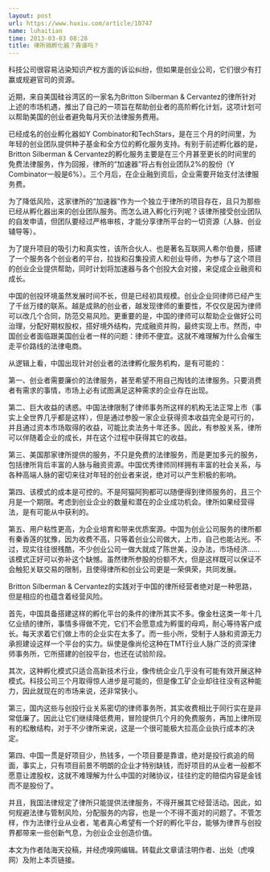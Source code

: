 ```yaml
---
layout: post
url: https://www.huxiu.com/article/10747
name: luhaitian
time: 2013-03-03 08:28
title: 律所搞孵化器？靠谱吗？
---
```

科技公司很容易沾染知识产权方面的诉讼纠纷，但如果是创业公司，它们很少有打赢或规避官司的资源。

近期，来自美国硅谷湾区的一家名为Britton Silberman & Cervantez的律所针对上述的市场机遇，推出了自己的一项旨在帮助创业者的高阶孵化计划，这项计划可以帮助美国的创业者避免每月天价法律服务费用。

已经成名的创业孵化器如Y Combinator和TechStars，是在三个月的时间里，为年轻的创业团队提供种子基金和全方位的孵化服务支持。有别于前述孵化器的是，Britton Silberman & Cervantez的孵化服务主要是在三个月甚至更长的时间里的免费法律服务，作为回报，律所的“加速器”将占有创业团队2%的股份（Y Combinator一般是6%）。三个月后，在企业融到资后，企业需要开始支付法律服务费。

为了降低风险，这家律所的“加速器”作为一个独立于律所的项目存在，且只为那些已经从孵化器出来的创业团队服务。而怎么进入孵化行列呢？该律所接受创业团队的自发申请，但团队要经过严格审核，才能分享律所平台的一切资源（人脉、创业辅导等）。

为了提升项目的吸引力和真实性，该所合伙人、也是著名互联网人希尔伯曼，搭建了一个服务各个创业者的平台，拉拢和召集投资人和创业导师，为参与了这个项目的创业企业提供帮助，同时计划将加速器与各个创投大会对接，来促成企业融资和成长。

中国的创投环境虽然发展时间不长，但是已经初具规模。创业企业同律师已经产生了千丝万缕的联系。越是成熟的创业者，越发现律师的重要性，不仅仅是因为律师可以改几个合同，防范交易风险。更重要的是，中国的律师可以帮助企业做好公司治理，分配好期权股权，搭好境外结构，完成融资并购，最终实现上市。然而，中国创业者面临跟美国创业者一样的问题：律师不便宜。这就不难理解为什么会催生走平价路线的法律电商。

从逻辑上看，中国出现针对创业者的法律孵化服务机构，是有可能的：

第一、创业者需要廉价的法律服务，甚至希望不用自己掏钱的法律服务。只要消费者有需求的事情，市场上必有试图满足这种需求的企业存在出现。

第二、巨大收益的诱惑。中国法律限制了律师事务所这样的机构无法正常上市（事实上全世界几乎都是这样），但是通过参股一家企业获得资本收益完全是可行的，并且通过资本市场取得的收益，可能比卖法务十年还多。因此，有参股关系，律所可以伴随着企业的成长，并在这个过程中获得其它的收益。

第三、美国那家律所提供的服务，不只是免费的法律服务，而是更加多元的服务，包括律所背后丰富的人脉与融资资源。中国优秀律师同样拥有丰富的社会关系，与各种高端人脉的密切来往对年轻的创业者来说，绝对可以产生积极的影响。

第四、该模式的成本是可控的。不是阿猫阿狗都可以随便得到律师服务的，且三个月是一个期限。考虑到创业企业的数量和潜在的企业成功机会。律所如果经营得法，是有可能从中获利的。

第五、用户粘性更高，为企业培育和带来优质案源。中国为创业公司服务的律所都有秦香莲的犹豫，因为收费不高，只等着创业公司做大，上市，自己也能沾光。不过，现实往往很残酷，不少创业公司一做大就成了陈世美，没办法，市场经济……该模式正好可以弥补这个缺憾。虽然律所参股的份额不大，但是这样既可以保证不会触犯关联交易的限制，且使得律所和创业公司更是一荣俱荣，共同发展。

Britton Silberman & Cervantez的实践对于中国的律所经营者绝对是一种思路，但是相应的也蕴含着经营风险。

首先，中国具备搭建这样的孵化平台的条件的律所其实不多。像金杜这类一年十几亿业绩的律所，事情多得做不完，它们不会愿意成为孵蛋的母鸡，耐心等待客户成长。每天求着它们做上市的企业实在太多了。而一些小所，受制于人脉和资源无力承担建设这样一个平台的实力。纵使是像尚伦这种在TMT行业人脉广泛的资深律师事务所，它所搭建的创投平台，也还在试验阶段。

其次，这种孵化模式只适合高新技术行业，像传统企业几乎没有可能有效开展这种模式。科技公司三个月取得惊人进步是可能的，但是像工矿企业却往往没有这种能力，因此就现在的市场来说，还非常狭小。

第三，国内这些与创投行业关系密切的律师事务所，其实收费相比于同行实在是非常低廉了。因此让它们继续降低费用，冒险提供几个月的免费服务，再加上律所现有的松散结构，对于不少律所来说，这是一个很可能极大拉高企业执行成本的决定。

第四、中国一贯是好项目少，热钱多，一个项目要是靠谱，绝对是投行疯追的局面，事实上，只有项目前景不明朗的企业才特别缺钱，而好项目的从业者一般都不愿意让渡股权，这就不难理解为什么中国的对赌协议，往往约定的赔偿内容是金钱而不是股份了。

并且，我国法律规定了律所只能提供法律服务，不得开展其它经营活动。因此，如何规避法律与管制风险，分配服务的内容，也是一个不得不面对的问题了。不管怎样，作为法律行业从业者，笔者真心希望有一个好的孵化平台，能够为律界与创投界都带来一些创新气息，为创业企业创造价值。

本文为作者陆海天投稿，并经虎嗅网编辑。转载此文章请注明作者、出处（虎嗅网）及附上本页链接。

